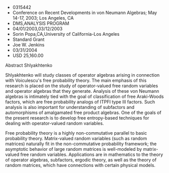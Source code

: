 
* 0315442
* Conference on Recent Developments in von Neumann Algebras; May 14-17, 2003; Los Angeles, CA
* DMS,ANALYSIS PROGRAM
* 04/01/2003,03/12/2003
* Sorin Popa,CA,University of California-Los Angeles
* Standard Grant
* Joe W. Jenkins
* 03/31/2004
* USD 25,160.00

Abstract Shlyakhtenko

Shlyakhtenko will study classes of operator algebras arising in connection with
Voiculescu's free probability theory. The main emphasis of this research is
placed on the study of operator-valued free random variables and operator
algebras that they generate. Analysis of these von Neumann algebras is
intimately tied with the goal of classification of free Araki-Woods factors,
which are free probability analogs of ITPFI type III factors. Such analysis is
also important for understanding of subfactors and automorphisms of amalgamated
free product algebras. One of the goals of the present research is to develop
free entropy-based techniques for dealing with operator-valued random variables.

Free probability theory is a highly non-commutative parallel to basic
probability theory. Matrix-valued random variables (such as random matrices)
naturally fit in the non-commutative probability framework; the asymptotic
behavior of large random matrices is well-modeled by matrix-valued free random
variables. Applications are in mathematics to the theory of operator algebras,
subfactors, ergodic theory, as well as the theory of random matrices, which have
connections with certain physical models.
